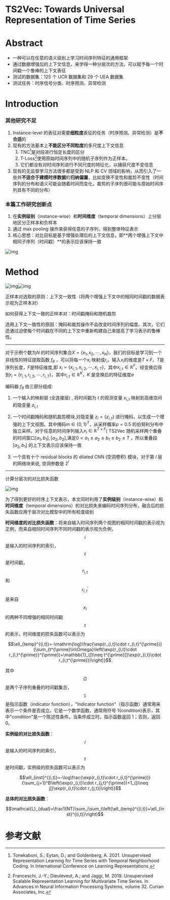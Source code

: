# TS2Vec: Towards Universal Representation of Time Series



# Abstract

- 一种可以在任意的语义级别上学习时间序列特征的通用框架
- 通过数据增强后的上下文信息，来学得一种分层次的方法，可以赋予每一个时间戳一个鲁棒的上下文表征
- 测试的数据集：125 个 UCR 数据集和 29 个 UEA 数据集
- 测试任务：时序信号分类、时序预测、异常检测

# Introduction

### 其他研究不足

1. Instance-level 的表征对需要**细粒度**表征的任务（时序预测、异常检测）是**不合适**的
2. 现有的方法基本上**不能区分不同粒度**的多尺度上下文信息
   1. TNC[^1]是对段进行恒定长度的区分
   2. T-Loss[^2]使用原始时间序列中的随机子序列作为正样本。
   3.  它们都没有对时间序列进行不同尺度的特征化，以捕获尺度不变信息
3. 现有的无监督学习方法很多都是受到 NLP 和 CV 领域的影响，从而引入了一些并**不适合于建模时序数据**的**归纳偏置**，比如变换不变性和裁剪不变性（时间序列的分布和语义可能会随着时间而变化，裁剪的子序列很可能与原始时间序列具有不同的分布）

### 本篇工作研究创新点

1. 在**实例级别**（instance-wise）和**时间维度**（temporal dimensions）上分层地区分正样本和负样本
2. 通过 max pooling 操作来获得任意的子序列，得到整体特征表示
3. 核心思想：对比目标是基于增强处理后的上下文信息，即**两个增强上下文中相同子序列（时间戳）**的表示应该保持一致

![img](https://fwpzs9u58f2.feishu.cn/space/api/box/stream/download/asynccode/?code=Yzk1MjM4MzRlNjUyMmU3YjdkN2Y2NGFkYTk3MWNlNTNfa3p0YXd3WE54aURjejBxV293eU9yYVFkTDBBTko1dlRfVG9rZW46VVV2eWJMNGxWb2tYRTB4TEtnWmNDZzZQbnJkXzE2OTY4NjEwMzI6MTY5Njg2NDYzMl9WNA)

# Method

![img](https://fwpzs9u58f2.feishu.cn/space/api/box/stream/download/asynccode/?code=MDcyY2I2YmYwNDkzODVlZGI5MWZiZjdhOTRhYTAwNDdfM051bmlucjMxMW5BT2RtYlVQZnl2MHRSaDc3STgxQ29fVG9rZW46UUNGdWI4N1V6b0ZROWF4VVJiTGN5QjVXbmViXzE2OTY4NjEwMzI6MTY5Njg2NDYzMl9WNA)![img](https://fwpzs9u58f2.feishu.cn/space/api/box/stream/download/asynccode/?code=YzE5MmFiZjM2NmQ3ZTExNzNiYzBlYTU5Njc1MDQ5YWNfdjlrdnhzR1FyVUxnZzdwblNJS3VvaGhHZHJ3UHg4bnNfVG9rZW46V1RaVWIzeFBjbzZhZFh4TUZISGNrTkw0bjFnXzE2OTY4NjEwMzI6MTY5Njg2NDYzMl9WNA)

正样本对选取的原则：上下文一致性（将两个增强上下文中的相同时间戳的数据表示视为正样本对）

如何获得上下文一致的正样本对：时间戳掩码和随机裁剪

选用上下文一致性的原因：掩码和裁剪操作不会改变时间序列的幅度。其次，它们还通过迫使每个时间戳在不同的上下文中重新构建自己来提高了学习表示的鲁棒性。

---

对于示例个数为$N$ 的时间序列集合$X=\{x_1,x_2,\cdots,x_N\}$，我们的目标是学习到一个非线性的特征提取函数 $f_{\theta}$ ，可以将每一个$x_i$ 映射成$r_i$，输入$x_i$的维度是$T\times F$，$T$是序列长度，$F$是特征维度,即
 $x_i=\{x_{i,1},x_{i,2},\cdots,x_{i,T}\}$，其中$x_{i,t}\in\mathbb{R}^F$。经变换后得到$r_i=\{r_{i,1},r_{i,2},\cdots,r_{i,T}\}$，其中$r_{i,t}\in\mathbb{R}^K$，$K$
 是变换后的特征维度$a$

编码器 $f_{\theta}$ 由三部分组成: 

1. 一个输入的映射层 (全连接层) , 将时间戳为 $t$ 的观测变量 $x_{i,t}$ 映射到高维空间的隐变量 $z_{i,t}$

 2. 一个时间戳掩码和随机裁剪模块,对隐变量 $z_i=\{z_{i,t}\}$ 进行掩码，以生成一个增强的上下文视图。其中掩码$m\in\{0,1\}^T$，从采样概率$p=0.5$ 的伯努利分布中独立采样。对于任意的时间序列输入$x_i\in\mathbb{R}^{T\times F}$( TS2Vec 随机采样两个重叠的时间窗口$[a_1,b_1],[a_2,b_2]$,满足$0<a_1\leq a_2\leq b_1\leq b_2\leq T$ ，所以重叠段$[a_2,b_1]$ 的上下文表示应该保持一致

3. 一个具有十个 residual blocks 的 dilated CNN (空洞卷积) 模块，对于第 $l$ 层的网络块来说, 空洞参数是 2$^l$

---

计算分层次的对比损失函数

![img](https://fwpzs9u58f2.feishu.cn/space/api/box/stream/download/asynccode/?code=NWIzODJiNzk2YmI4MjRkNTlhOGUzMGNlZDQ2NGE3YWFfU2FLUkhuWHM1a3pRaFV3WGM2VDRTTDIyejIyYVh2a1NfVG9rZW46SVNoWGJoc0xBb0ViOXJ4VFV6VmN2YkZZblJlXzE2OTY4NjEwMzI6MTY5Njg2NDYzMl9WNA)

为了得到更好的时序上下文表示，本文同时利用了**实例级别**（instance-wise）和**时间维度**（temporal dimensions）的对比损失来编码时间序列分布，融合后的损失函数应用于层次对比模型中的所有粒度级别

**时间维度的对比损失函数**：将来自输入时间序列两个视图的相同时间戳的表示视为正例，而来自相同时间序列不同时间戳的表示视为负例，$$i$$是输入的时间序列的索引，$$t$$是时间戳， $$r_{i,t}$$ 和$$r_{i,t}^{\prime}$$ 是来自 $$x_i$$的两种不同增强的相同时间戳 $$t$$的表示，时间维度的损失函数可以表示为

$$\ell_{temp}^{(i,t)}=-\mathrm{log}\frac{\exp(r_{i,t}\cdot r_{i,t}^{\prime})}{\sum_{t^{\prime}\in\Omega}\left(\exp(r_{i,t}\cdot r_{i,t^{\prime}}^{\prime})+\mathbb{1}_{[t\neq t^{\prime}]}\exp(r_{i,t}\cdot r_{i,t^{\prime}})\right)}$$

其中$$\Omega$$是两个子序列重叠的时间戳集合，$$\mathbb{1}$$是指示函数（indicator function），"Indicator function"（指示函数）通常用来表示一个条件是否成立。它是一个数学函数，通常用符号 1{condition}表示，其中"condition"是一个陈述性条件。当条件成立时，指示函数返回 1；否则，返回 0。

**实例级的对比损失函数**：$$i$$是输入的时间序列的索引，$$t$$是时间戳，实例级的损失函数可以表示为

$$\ell_{inst}^{(i,t)}=-\log\frac{\exp(r_{i,t}\cdot r_{i,t}^{\prime})}{\sum_{j=1}^B\left(\exp(r_{i,t}\cdot r_{j,t}^{\prime})+1_{[i\neq j]}\exp(r_{i,t}\cdot r_{j,t})\right)}$$

**总体的对比损失函数**：

$$\mathcal{L}_{dual}=\frac1{NT}\sum_i\sum_t\left(\ell_{temp}^{(i,t)}+\ell_{inst}^{(i,t)}\right)$$

# 参考文献

[^1]:Tonekaboni, S.; Eytan, D.; and Goldenberg, A. 2021. Unsupervised Representation Learning for Time Series with Temporal Neighborhood Coding. In International Conference on Learning Representations.
[^2]:Franceschi, J.-Y.; Dieuleveut, A.; and Jaggi, M. 2019. Unsupervised Scalable Representation Learning for Multivariate Time Series. In Advances in Neural Information Processing Systems, volume 32. Curran Associates, Inc.